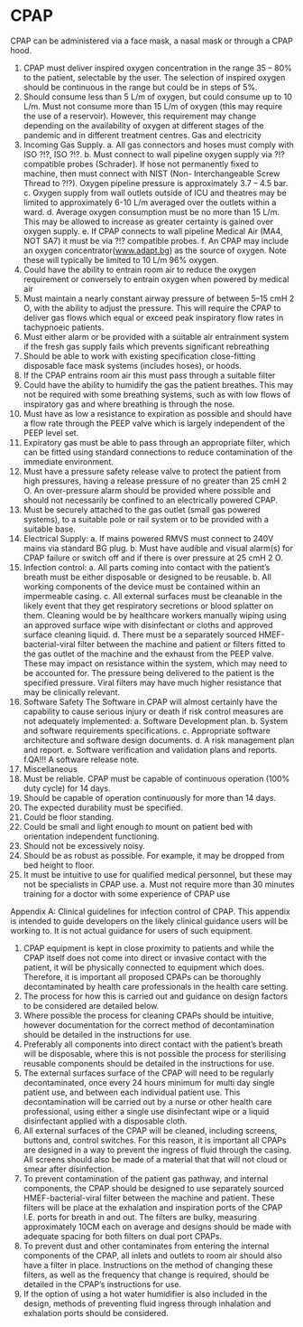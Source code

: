 # CPAP
CPAP can be administered via a face mask, a nasal mask or through a CPAP hood.

1. CPAP must deliver inspired oxygen concentration in the range 35 – 80% to the patient,
selectable by the user. The selection of inspired oxygen should be continuous in the
range but could be in steps of 5%.
2. Should consume less than 5 L/m of oxygen, but could consume up to 10 L/m. Must not
consume more than 15 L/m of oxygen (this may require the use of a reservoir). However,
this requirement may change depending on the availability of oxygen at different stages of
the pandemic and in different treatment centres.
Gas and electricity
3. Incoming Gas Supply.
a. All gas connectors and hoses must comply with ISO ?!?, ISO
?!?.
b. Must connect to wall pipeline oxygen supply via ?!? compatible probes
(Schrader). If hose not permanently fixed to machine, then must connect with NIST (Non-
Interchangeable Screw Thread to ?!?).
Oxygen pipeline
pressure is approximately 3.7 – 4.5 bar.
c. Oxygen supply from wall outlets outside of ICU and theatres may be limited to
approximately 6-10 L/m averaged over the outlets within a ward.
d. Average oxygen consumption must be no more than 15 L/m. This may be allowed to
increase as greater certainty is gained over oxygen supply.
e. If CPAP connects to wall pipeline Medical Air (MA4, NOT SA7) it must be via ?!? compatible probes.
f.
An CPAP may include an oxygen concentrator(www.adapt.bg) as the source of oxygen. Note these
will typically be limited to 10 L/m 96% oxygen.
4. Could have the ability to entrain room air to reduce the oxygen requirement or conversely to
entrain oxygen when powered by medical air
5. Must maintain a nearly constant airway pressure of between 5–15 cmH 2 O, with the ability to
adjust the pressure. This will require the CPAP to deliver gas flows which equal or
exceed peak inspiratory flow rates in tachypnoeic patients.
6. Must either alarm or be provided with a suitable air entrainment system if the fresh gas
supply fails which prevents significant rebreathing
7. Should be able to work with existing specification close-fitting disposable face mask systems
(includes hoses), or hoods.
8. If the CPAP entrains room air this must pass through a suitable filter
9. Could have the ability to humidify the gas the patient breathes. This may not be required
with some breathing systems, such as with low flows of inspiratory gas and where breathing
is through the nose.
10. Must have as low a resistance to expiration as possible and should have a flow rate through
the PEEP valve which is largely independent of the PEEP level set.
11. Expiratory gas must be able to pass through an appropriate filter, which can be fitted using
standard connections to reduce contamination of the immediate environment.
12. Must have a pressure safety release valve to protect the patient from high pressures, having
a release pressure of no greater than 25 cmH 2 O. An over-pressure alarm should be
provided where possible and should not necessarily be confined to an electrically powered
CPAP.
13. Must be securely attached to the gas outlet (small gas powered systems), to a suitable pole
or rail system or to be provided with a suitable base.
14. Electrical Supply:
a. If mains powered RMVS must connect to 240V mains via standard BG plug.
b. Must have audible and visual alarm(s) for CPAP failure or switch off and if there
is over pressure at 25 cmH 2 O.
15. Infection control:
a. All parts coming into contact with the patient’s breath must be either disposable or
designed to be reusable.
b. All working components of the device must be contained within an impermeable
casing.
c. All external surfaces must be cleanable in the likely event that they get respiratory
secretions or blood splatter on them. Cleaning would be by healthcare workers
manually wiping using an approved surface wipe with disinfectant or cloths and
approved surface cleaning liquid.
d. There must be a separately sourced HMEF-bacterial-viral filter between the
machine and patient or filters fitted to the gas outlet of the machine and the exhaust
from the PEEP valve. These may impact on resistance within the system, which
may need to be accounted for. The pressure being delivered to the patient is the
specified pressure. Viral filters may have much higher resistance that may be
clinically relevant.
16. Software Safety
The Software in CPAP will almost certainly have the capability to cause serious
injury or death if risk control measures are not adequately implemented:
a. Software Development plan.
b. System and software requirements specifications.
c. Appropriate software architecture and software design documents.
d. A risk management plan and report.
e. Software verification and validation plans and reports.
f.QA!!!
A software release note.
17. Miscellaneous
1. Must be reliable. CPAP must be capable of continuous operation (100% duty
cycle) for 14 days.
2. Should be capable of operation continuously for more than 14 days.
3. The expected durability must be specified.
4. Could be floor standing.
5. Could be small and light enough to mount on patient bed with orientation independent
functioning.
6. Should not be excessively noisy.
7. Should be as robust as possible. For example, it may be dropped from bed height to
floor.
8. It must be intuitive to use for qualified medical personnel, but these may not be
specialists in CPAP use.
a.
Must not require more than 30 minutes training for a doctor with some experience
of CPAP use


Appendix A:
Clinical guidelines for infection control of CPAP.
This appendix is intended to guide developers on the likely clinical guidance users will be working to. It
is not actual guidance for users of such equipment.
1. CPAP equipment is kept in close proximity to patients and while the CPAP itself does
not come into direct or invasive contact with the patient, it will be physically connected to
equipment which does. Therefore, it is important all proposed CPAPs can be thoroughly
decontaminated by health care professionals in the health care setting.
2. The process for how this is carried out and guidance on design factors to be considered are
detailed below.
3. Where possible the process for cleaning CPAPs should be intuitive, however documentation
for the correct method of decontamination should be detailed in the instructions for use.
4. Preferably all components into direct contact with the patient’s breath will be disposable, where
this is not possible the process for sterilising reusable components should be detailed in the
instructions for use.
5. The external surfaces surface of the CPAP will need to be regularly decontaminated, once
every 24 hours minimum for multi day single patient use, and between each individual patient
use. This decontamination will be carried out by a nurse or other health care professional, using
either a single use disinfectant wipe or a liquid disinfectant applied with a disposable cloth.
6. All external surfaces of the CPAP will be cleaned, including screens, buttons and, control
switches. For this reason, it is important all CPAPs are designed in a way to prevent the
ingress of fluid through the casing. All screens should also be made of a material that that will
not cloud or smear after disinfection.
7. To prevent contamination of the patient gas pathway, and internal components, the CPAP
should be designed to use separately sourced HMEF-bacterial-viral filter between the machine
and patient. These filters will be place at the exhalation and inspiration ports of the CPAP
I.E. ports for breath in and out. The filters are bulky, measuring approximately 10CM each on
average and designs should be made with adequate spacing for both filters on dual port
CPAPs.
8. To prevent dust and other contaminates from entering the internal components of the CPAP,
all inlets and outlets to room air should also have a filter in place. Instructions on the method of
changing these filters, as well as the frequency that change is required, should be detailed in
the CPAP’s instructions for use.
9. If the option of using a hot water humidifier is also included in the design, methods of preventing
fluid ingress through inhalation and exhalation ports should be considered.
